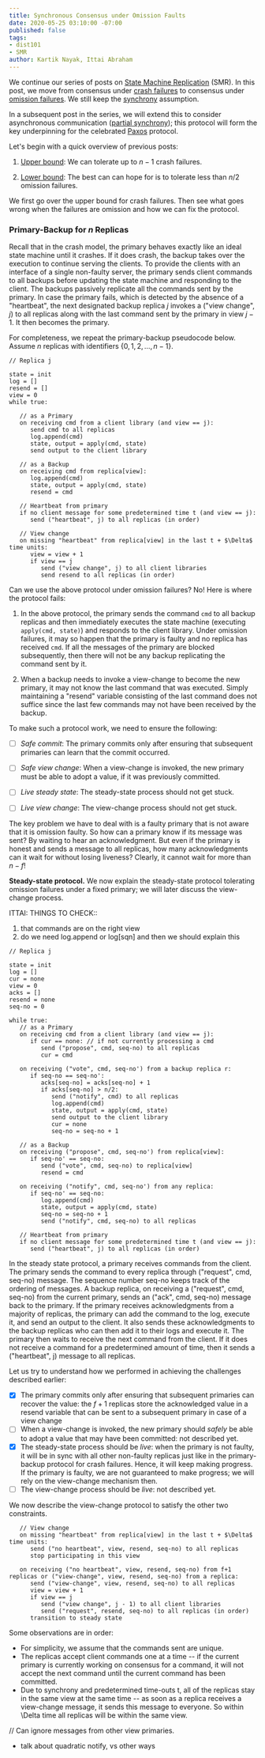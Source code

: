 ```yaml
---
title: Synchronous Consensus under Omission Faults
date: 2020-05-25 03:10:00 -07:00
published: false
tags:
- dist101
- SMR
author: Kartik Nayak, Ittai Abraham
---
```


We continue our series of posts on [State Machine Replication](https://decentralizedthoughts.github.io/2019-10-15-consensus-for-state-machine-replication/) (SMR). In this post, we move from consensus under [crash failures](https://decentralizedthoughts.github.io/2019-11-01-primary-backup/) to consensus under [omission failures](https://decentralizedthoughts.github.io/2019-06-07-modeling-the-adversary/). We still keep the [synchrony](https://decentralizedthoughts.github.io/2019-06-01-2019-5-31-models/) assumption.

In a subsequent post in the series, we will extend this to consider asynchronous communication ([partial synchrony](https://decentralizedthoughts.github.io/2019-06-01-2019-5-31-models/)); this protocol will form the key underpinning for the celebrated [Paxos](https://lamport.azurewebsites.net/pubs/paxos-simple.pdf) protocol.

Let's begin with a quick overview of previous posts:
1. [Upper bound](https://decentralizedthoughts.github.io/2019-11-01-primary-backup/): We can tolerate up to $n-1$ crash failures.

2. [Lower bound](https://decentralizedthoughts.github.io/2019-11-02-primary-backup-for-2-servers-and-omission-failures-is-impossible/): The best can can hope for is to tolerate less than $n/2$ omission failures.

We first go over the upper bound for crash failures. Then see what goes wrong when the failures are omission and how we can fix the protocol.

### Primary-Backup for $n$ Replicas

Recall that in the crash model, the primary behaves exactly like an ideal state machine until it crashes. If it does crash, the backup takes over the execution to continue serving the clients. To provide the clients with an interface of a single non-faulty server, the primary sends client commands to all backups before updating the state machine and responding to the client. The backups passively replicate all the commands sent by the primary. In case the primary fails, which is detected by the absence of a "heartbeat", the next designated backup replica $j$ invokes a ("view change", $j$) to all replicas along with the last command sent by the primary in view $j-1$. It then becomes the primary.

For completeness, we repeat the primary-backup pseudocode below. Assume $n$ replicas with identifiers $\{0,1,2,\dots,n-1\}$.

```
// Replica j

state = init
log = []
resend = []
view = 0
while true:

   // as a Primary
   on receiving cmd from a client library (and view == j):
      send cmd to all replicas
      log.append(cmd)
      state, output = apply(cmd, state)
      send output to the client library
      
   // as a Backup
   on receiving cmd from replica[view]:
      log.append(cmd)
      state, output = apply(cmd, state)
      resend = cmd

   // Heartbeat from primary
   if no client message for some predetermined time t (and view == j):
      send ("heartbeat", j) to all replicas (in order)

   // View change
   on missing "heartbeat" from replica[view] in the last t + $\Delta$ time units:
      view = view + 1
      if view == j
         send ("view change", j) to all client libraries
         send resend to all replicas (in order)
```

Can we use the above protocol under omission failures? No! Here is where the protocol fails:
1. In the above protocol, the primary sends the command `cmd` to all backup replicas and then immediately executes the state machine (executing `apply(cmd, state)`) and responds to the client library. Under omission failures, it may so happen that the primary is faulty and no replica has received `cmd`. If all the messages of the primary are blocked subsequently, then there will not be any backup replicating the command sent by it.

2. When a backup needs to invoke a view-change to become the new primary, it may not know the last command that was executed. Simply maintaining a "resend" variable consisting of the last command does not suffice since the last few commands may not have been received by the backup.

To make such a protocol work, we need to ensure the following:
- [ ] *Safe commit*: The primary commits only after ensuring that subsequent primaries can learn that the commit occurred.
- [ ] *Safe view change*: When a view-change is invoked, the new primary must be able to adopt a value, if it was previously committed.
- [ ] *Live steady state*: The steady-state process should not get stuck.
- [ ] *Live view change*: The view-change process should not get stuck.


The key problem we have to deal with is a faulty primary  that is not aware that it is omission faulty. So how can a primary know if its message was sent? By waiting to hear an acknowledgment. But even if the primary is honest and sends a message to all replicas, how many acknowledgments can it wait for without losing liveness? Clearly, it cannot wait for more than $n-f$!

**Steady-state protocol.** We now explain the steady-state protocol tolerating omission failures under a fixed primary; we will later discuss the view-change process.


ITTAI: THINGS TO CHECK::
1. that commands are on the right view
2. do we need log.append or log[sqn] and then we should explain this


```
// Replica j

state = init
log = []
cur = none
view = 0
acks = []
resend = none
seq-no = 0

while true:
   // as a Primary
   on receiving cmd from a client library (and view == j):
      if cur == none: // if not currently processing a cmd 
         send ("propose", cmd, seq-no) to all replicas
         cur = cmd

   on receiving ("vote", cmd, seq-no') from a backup replica r:
      if seq-no == seq-no':
         acks[seq-no] = acks[seq-no] + 1
         if acks[seq-no] > n/2:
            send ("notify", cmd) to all replicas
            log.append(cmd)
            state, output = apply(cmd, state)
            send output to the client library
            cur = none
            seq-no = seq-no + 1
  
   // as a Backup
   on receiving ("propose", cmd, seq-no') from replica[view]:
      if seq-no' == seq-no:
         send ("vote", cmd, seq-no) to replica[view]
         resend = cmd

   on receiving ("notify", cmd, seq-no') from any replica:
      if seq-no' == seq-no:
         log.append(cmd)
         state, output = apply(cmd, state)
         seq-no = seq-no + 1
         send ("notify", cmd, seq-no) to all replicas

   // Heartbeat from primary
   if no client message for some predetermined time t (and view == j):
      send ("heartbeat", j) to all replicas (in order)
```

In the steady state protocol, a primary receives commands from the client. The primary sends the command to every replica through ("request", cmd, seq-no) message. The sequence number seq-no keeps track of the ordering of messages. A backup replica, on receiving a ("request", cmd, seq-no) from the current primary, sends an ("ack", cmd, seq-no) message back to the primary. If the primary receives acknowledgments from a majority of replicas, the primary can add the command to the log, execute it, and send an output to the client. It also sends these acknowledgments to the backup replicas who can then add it to their logs and execute it. The primary then waits to receive the next command from the client. If it does not receive a command for a predetermined amount of time, then it sends a ("heartbeat", j) message to all replicas.

Let us try to understand how we performed in achieving the challenges described earlier:

- [x] The primary commits only after ensuring that subsequent primaries can recover the value: the $f+1$ replicas store the acknowledged value in a resend variable that can be sent to a subsequent primary in case of a view change
- [ ] When a view-change is invoked, the new primary should *safely* be able to adopt a value that may have been committed: not described yet.
- [x] The steady-state process should be *live*: when the primary is not faulty, it will be in sync with all other non-faulty replicas just like in the primary-backup protocol for crash failures. Hence, it will keep making progress. If the primary is faulty, we are not guaranteed to make progress; we will rely on the view-change mechanism then.
- [ ] The view-change process should be *live*: not described yet.

We now describe the view-change protocol to satisfy the other two constraints.

```
   // View change
   on missing "heartbeat" from replica[view] in the last t + $\Delta$ time units:
      send ("no heartbeat", view, resend, seq-no) to all replicas
      stop participating in this view

   on receiving ("no heartbeat", view, resend, seq-no) from f+1 replicas or ("view-change", view, resend, seq-no) from a replica:
      send ("view-change", view, resend, seq-no) to all replicas
      view = view + 1
      if view == j
         send ("view change", j - 1) to all client libraries
         send ("request", resend, seq-no) to all replicas (in order)
      transition to steady state
```


Some observations are in order:
- For simplicity, we assume that the commands sent are unique.
- The replicas accept client commands one at a time -- if the current primary is currently working on consensus for a command, it will not accept the next command until the current command has been committed.
- Due to synchrony and predetermined time-outs t, all of the replicas stay in the same view at the same time -- as soon as a replica receives a view-change message, it sends this message to everyone. So within \Delta time all replicas will be within the same view.


// Can ignore messages from other view primaries.

* talk about quadratic notify, vs other ways

